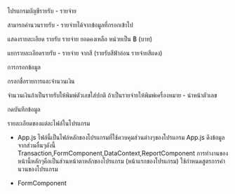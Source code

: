 โปรแกรมบัญชีรายรับ - รายจ่าย

สามารถคำนวนรายรับ - รายจ่ายได้จากข้อมูลที่กรอกเข้าไป

แสดงรายละเอียด รายรับ รายจ่าย ยอดคงเหลือ หน่วยเป็น ฿ (บาท)

แยกรายละเอียดรายรับ - รายจ่าย จากสี (รายรับสีฟ้าอ่อน รายจ่ายสีแดง)

การกรอกข้อมูล

กรอกชื่อรายการและจำนวนเงิน

จำนวนเงินถ้าเป็นรายรับให้พิมพ์ตัวเลขใส่ปกติ ถ้าเป็นรายจ่ายให้พิมพ์เครื่องหมาย - นำหน้าตัวเลข

กดบันทึกข้อมูล

รายละเอียดของแต่ละไฟล์ในโปรแกรม
- App.js
ไฟล์นี้เป็นไฟล์หลักของโปรแกรมที่ใช้ควบคุมส่วนต่างๆของโปรแกรม
App.js ดึงข้อมูลจากส่วนอื่นๆดังนี้
Transaction,FormComponent,DataContext,ReportComponent
การทำงานของหน้านี้หลักๆคือเป็นส่วนหน้าตาหลักของโปรแกรม (หน้าแรกของโปรแกรม)
ใช้กำหนดสูตรการคำนวนของโปรแกรม

- FormComponent
